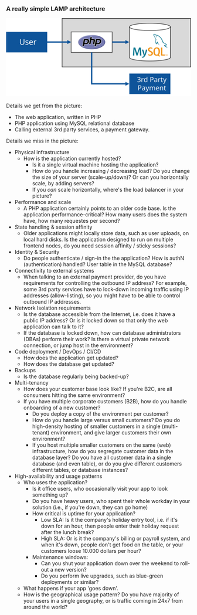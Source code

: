 ### A really simple LAMP architecture

![LAMP (Linux/Apache/MySQL/PHP) app](../img/architecture-php-mysql.svg)

Details we get from the picture: 

- The web application, written in PHP
- PHP application using MySQL relational database
- Calling external 3rd party services, a payment gateway. 

Details we miss in the picture:

- Physical infrastructure
  - How is the application currently hosted? 
    - Is it a single virtual machine hosting the application? 
    - How do you handle increasing / decreasing load? Do you change the size of your server (scale-up/down)? Or can you horizontally scale, by adding servers? 
    - If you *can* scale horizontally, where's the load balancer in your picture?
- Performance and scale
  - A PHP application certainly points to an older code base. Is the application performance-critical? How many users does the system have, how many requestes per second?
- State handling & session affinity
  - Older applications might locally store data, such as user uploads, on local hard disks. Is the application designed to run on multiple frontend nodes, do you need session affinity / sticky sessions?
- Identity & Security
  - Do people authenticate / sign-in the the application? How is authN (authentication) handled? User table in the MySQL database?
- Connectivity to external systems
  - When talking to an external payment provider, do you have requirements for controlling the outbound IP address? For example, some 3rd party services have to lock-down incoming traffic using IP addresses (allow-listing), so you might have to be able to control outbound IP addresses.
- Network Isolation requirements
  - Is the database accessible from the Internet, i.e. does it have a public IP address? Or is it locked down so that only the web application can talk to it?
  - If the database is locked down, how can database administrators (DBAs) perform their work? Is there a virtual private network connection, or jump host in the environment?
- Code deployment / DevOps / CI/CD
  - How does the application get updated?
  - How does the database get updated?
- Backups
  - Is the database regularly being backed-up?
- Multi-tenancy
  - How does your customer base look like? If you're B2C, are all consumers hitting the same environment?
  - If you have multiple corporate customers (B2B), how do you handle onboarding of a new customer? 
    - Do you deploy a copy of the environment per customer? 
    - How do you handle large versus small customers? Do you do high-density hosting of smaller customers in a single (multi-tenant) environment, and give larger customers their own environment?
    - If you host multiple smaller customers on the same (web) infrastructure, how do you segregate customer data in the database layer? Do you have all customer data in a single database (and even table), or do you give different customers different tables, or database instances?
- High-availability and usage patterns
  - Who uses the application? 
    - Is it office users, who occasionally visit your app to look something up?
    - Do you have heavy users, who spent their whole workday in your solution (i.e., if you're down, they can go home)
    - How critical is uptime for your application? 
      - Low SLA: Is it the company's holiday entry tool, i.e. if it's down for an hour, then people enter their holiday request after the lunch break?
      - High SLA: Or is it the company's billing or payroll system, and when it's down, people don't get food on the table, or your customers loose 10.000 dollars per hour?
    - Maintenance windows: 
      - Can you shut your application down over the weekend to roll-out a new version? 
      - Do you perform live upgrades, such as blue-green deployments or similar?
  - What happens if your app 'goes down'. 
  - How is the geographical usage pattern? Do you have majority of your users in a single geography, or is traffic coming in 24x7 from around the world?

